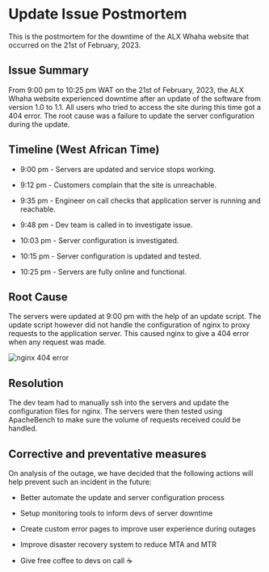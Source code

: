 # Update Issue Postmortem

This is the postmortem for the downtime of the ALX Whaha website that occurred
on the 21st of February, 2023.

## Issue Summary

From 9:00 pm to 10:25 pm WAT on the 21st of February, 2023, the ALX Whaha
website experienced downtime after an update of the software from version 1.0 to
1.1. All users who tried to access the site during this time got a 404 error.
The root cause was a failure to update the server configuration during the
update.

## Timeline (West African Time)

- 9:00 pm - Servers are updated and service stops working.

- 9:12 pm - Customers complain that the site is unreachable.

- 9:35 pm - Engineer on call checks that application server is running
  and reachable.

- 9:48 pm - Dev team is called in to investigate issue.

- 10:03 pm - Server configuration is investigated.

- 10:15 pm - Server configuration is updated and tested.

- 10:25 pm - Servers are fully online and functional.

## Root Cause

The servers were updated at 9:00 pm with the help of an update script. The update
script however did not handle the configuration of nginx to proxy requests to
the application server. This caused nginx to give a 404 error when any request
was made.

![nginx 404 error](https://www.linuxbabe.com/wp-content/uploads/2021/06/nginx-404-not-found.webp "Nginx 404 Error")

## Resolution

The dev team had to manually ssh into the servers and update the configuration
files for nginx. The servers were then tested using ApacheBench to make sure
the volume of requests received could be handled.

## Corrective and preventative measures

On analysis of the outage, we have decided that the following actions will help
prevent such an incident in the future:

- Better automate the update and server configuration process

- Setup monitoring tools to inform devs of server downtime

- Create custom error pages to improve user experience during outages

- Improve disaster recovery system to reduce MTA and MTR

- Give free coffee to devs on call :coffee:
